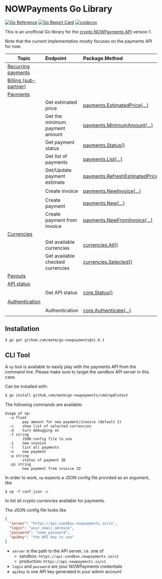 # NOWPayments Go Library

[![Go Reference](https://pkg.go.dev/badge/github.com/matm/go-nowpayments.svg)](https://pkg.go.dev/github.com/matm/go-nowpayments)
[![Go Report Card](https://goreportcard.com/badge/github.com/matm/go-nowpayments)](https://goreportcard.com/report/github.com/matm/go-nowpayments)
[![codecov](https://codecov.io/gh/matm/go-nowpayments/branch/main/graph/badge.svg?token=AP16BAZR68)](https://codecov.io/gh/matm/go-nowpayments)

This is an unofficial Go library for the [crypto NOWPayments API](https://documenter.getpostman.com/view/7907941/S1a32n38#84c51632-01ad-49c0-96f8-fb4b5ad2b24a) version 1.

Note that the current implementation mostly focuses on the payments API for now:

Topic|Endpoint|Package.Method|Implemented
---|:---|:---|:---:
[Recurring payments](https://documenter.getpostman.com/view/7907941/S1a32n38#689df54e-9f43-42b3-bfe8-9bcca0444a6a)|||No
[Billing (sub-partner)](https://documenter.getpostman.com/view/7907941/S1a32n38#a523b89b-40b7-4afe-b940-043d434a6c80)|||No
[Payments](https://documenter.getpostman.com/view/7907941/S1a32n38#84c51632-01ad-49c0-96f8-fb4b5ad2b24a)|||Yes
||Get estimated price|[payments.EstimatedPrice(...)](https://pkg.go.dev/github.com/matm/go-nowpayments/pkg/payments#EstimatedPrice)|:heavy_check_mark:
||Get the minimum payment amount|[payments.MinimumAmount(...)](https://pkg.go.dev/github.com/matm/go-nowpayments/pkg/payments#MinimumAmount)|:heavy_check_mark:
||Get payment status|[payments.Status()](https://pkg.go.dev/github.com/matm/go-nowpayments/pkg/payments#Status)|:heavy_check_mark:
||Get list of payments|[payments.List(...)](https://pkg.go.dev/github.com/matm/go-nowpayments/pkg/payments#List)|:heavy_check_mark:
||Get/Update payment estimate|[payments.RefreshEstimatedPrice(...)](https://pkg.go.dev/github.com/matm/go-nowpayments/pkg/payments#RefreshEstimatedPrice)|:heavy_check_mark:
||Create invoice|[payments.NewInvoice(...)](https://pkg.go.dev/github.com/matm/go-nowpayments/pkg/payments#NewInvoice)|:heavy_check_mark:
||Create payment|[payments.New(...)](https://pkg.go.dev/github.com/matm/go-nowpayments/pkg/payments#New)|:heavy_check_mark:
||Create payment from invoice|[payments.NewFromInvoice(...)](https://pkg.go.dev/github.com/matm/go-nowpayments/pkg/payments#NewFromInvoice)|:heavy_check_mark:
[Currencies](https://documenter.getpostman.com/view/7907941/S1a32n38#cb80ccdc-8f7c-426c-89df-1ed2241954a5)|||Yes
||Get available currencies|[currencies.All()](https://pkg.go.dev/github.com/matm/go-nowpayments/pkg/currencies#All)|:heavy_check_mark:
||Get available checked currencies|[currencies.Selected()](https://pkg.go.dev/github.com/matm/go-nowpayments/pkg/currencies#Selected)|:heavy_check_mark:
[Payouts](https://documenter.getpostman.com/view/7907941/S1a32n38#138ee72b-4c4f-40d0-a565-4a1e907f4d94)|||No
[API status](https://documenter.getpostman.com/view/7907941/S1a32n38#9998079f-dcc8-4e07-9ac7-3d52f0fd733a)|||Yes
||Get API status|[core.Status()](https://pkg.go.dev/github.com/matm/go-nowpayments/pkg/core#Status)|:heavy_check_mark:
[Authentication](https://documenter.getpostman.com/view/7907941/S1a32n38#174cd8c5-5973-4be7-9213-05567f8adf27)|||Yes
||Authentication|[core.Authenticate(...)](https://pkg.go.dev/github.com/matm/go-nowpayments/pkg/core#Authenticate)|:heavy_check_mark:

## Installation

```bash
$ go get github.com/matm/go-nowpayments@v1.0.1
```

## CLI Tool

A `np` tool is available to easily play with the payments API from the command line. Please make sure to target the sandbox API server in this case.

Can be installed with:
```bash
$ go install github.com/matm/go-nowpayments/cmd/np@latest
```

The following commands are available:
```
Usage of np:
  -a float
        pay amount for new payment/invoice (default 2)
  -c    show list of selected currencies
  -d    turn debugging on
  -f string
        JSON config file to use
  -i    new invoice
  -l    list all payments
  -n    new payment
  -p string
        status of payment ID
  -pi string
        new payment from invoice ID
```

In order to work, `np` expects a JSON config file provided as an argument, like
```
$ np -f conf.json -c
```
to list all crypto currencies available for payments.

The JSON config file looks like
```json
{
  "server": "https://api-sandbox.nowpayments.io/v1",
  "login": "your_email_adresse",
  "password": "some_password",
  "apiKey": "the API key to use"
}
```

- `server` is the path to the API server, i.e. one of
  - sandbox: `https://api-sandbox.nowpayments.io/v1`
  - production: `https://api.nowpayments.io/v1`
- `login` and `password` are your NOWPayments credentials
- `apiKey` is one API key generated in your admin account


